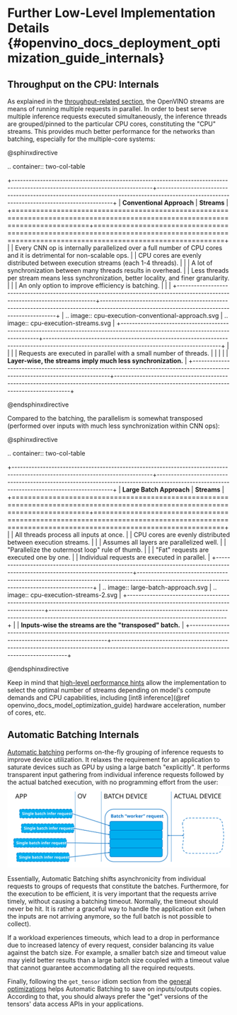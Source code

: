 # Further Low-Level Implementation Details {#openvino_docs_deployment_optimization_guide_internals}
## Throughput on the CPU: Internals
As explained in the [throughput-related section](./dldt_deployment_optimization_tput.md), the OpenVINO streams are means of running multiple requests in parallel.
In order to best serve multiple inference requests executed simultaneously, the inference threads are grouped/pinned to the particular CPU cores, constituting the "CPU" streams.
This provides much better performance for the networks than batching, especially for the multiple-core systems:

@sphinxdirective

.. container:: two-col-table

   +-------------------------------------------------------------------------------------------------------------------------------+--------------------------------------------------------------------------------------------------------------------------------------------+
   | **Conventional Approach**                                                                                                     | **Streams**                                                                                                                                |
   +===============================================================================================================================+============================================================================================================================================+
   | | Every CNN op is internally parallelized over a full number of CPU cores and it is detrimental for non-scalable ops.         | | CPU cores are evenly distributed between execution streams (each 1-4 threads).                                                           |
   | | A lot of synchronization between many threads results in overhead.                                                          | | Less threads per stream means less synchronization, better locality, and finer granularity.                                              |
   | | An only option to improve efficiency is batching.                                                                           | |                                                                                                                                          |
   +-------------------------------------------------------------------------------------------------------------------------------+--------------------------------------------------------------------------------------------------------------------------------------------+
   | .. image:: cpu-execution-conventional-approach.svg                                                                            | .. image:: cpu-execution-streams.svg                                                                                                       |
   +-------------------------------------------------------------------------------------------------------------------------------+--------------------------------------------------------------------------------------------------------------------------------------------+
   | |                                                                                                                             | | Requests are executed in parallel with a small number of threads.                                                                        |
   | |                                                                                                                             | | **Layer-wise, the streams imply much less synchronization.**                                                                             |
   +-------------------------------------------------------------------------------------------------------------------------------+--------------------------------------------------------------------------------------------------------------------------------------------+


@endsphinxdirective


Compared to the batching, the parallelism is somewhat transposed (performed over inputs with much less synchronization within CNN ops):

@sphinxdirective

.. container:: two-col-table

   +-------------------------------------------------------------------------------------------------------------------------------+--------------------------------------------------------------------------------------------------------------------------------------------+
   | **Large Batch Approach**                                                                                                      | **Streams**                                                                                                                                |
   +===============================================================================================================================+============================================================================================================================================+
   | | All threads process all inputs at once.                                                                                     | | CPU cores are evenly distributed between execution streams.                                                                              |
   | | Assumes all layers are parallelized well.                                                                                   | | "Parallelize the outermost loop" rule of thumb.                                                                                          |
   | | "Fat" requests are executed one by one.                                                                                     | | Individual requests are executed in parallel.                                                                                            |
   +-------------------------------------------------------------------------------------------------------------------------------+--------------------------------------------------------------------------------------------------------------------------------------------+
   | .. image:: large-batch-approach.svg                                                                                           | .. image:: cpu-execution-streams-2.svg                                                                                                     |
   +-------------------------------------------------------------------------------------------------------------------------------+--------------------------------------------------------------------------------------------------------------------------------------------+
   |                                                                                                                               | **Inputs-wise the streams are the "transposed" batch.**                                                                                    |
   +-------------------------------------------------------------------------------------------------------------------------------+--------------------------------------------------------------------------------------------------------------------------------------------+

@endsphinxdirective


Keep in mind that [high-level performance hints](../OV_Runtime_UG/performance_hints.md) allow the implementation to select the optimal number of streams depending on model's compute demands and CPU capabilities, including [int8 inference](@ref openvino_docs_model_optimization_guide) hardware acceleration, number of cores, etc.

## Automatic Batching Internals
[Automatic batching](../OV_Runtime_UG/automatic_batching.md) performs on-the-fly grouping of inference requests to improve device utilization. 
It relaxes the requirement for an application to saturate devices such as GPU by using a large batch "explicitly". It performs transparent input gathering from individual inference requests followed by the actual batched execution, with no programming effort from the user:
![](../img/batch-device.svg)

Essentially, Automatic Batching shifts asynchronicity from individual requests to groups of requests that constitute the batches. Furthermore, for the execution to be efficient, it is very important that the requests arrive timely, without causing a batching timeout. 
Normally, the timeout should never be hit. It is rather a graceful way to handle the application exit (when the inputs are not arriving anymore, so the full batch is not possible to collect).

If a workload experiences timeouts, which lead to a drop in performance due to increased latency of every request, consider balancing its value against the batch size. For example, a smaller batch size and timeout value may yield better results than a large batch size coupled with a timeout value that cannot guarantee accommodating all the required requests.

Finally, following the `get_tensor` idiom section from the [general optimizations](./dldt_deployment_optimization_common.md) helps Automatic Batching to save on inputs/outputs copies. According to that, you should always prefer the "get" versions of the tensors' data access APIs in your applications. 
